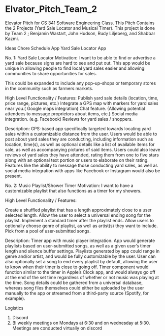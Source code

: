 # Elvator_Pitch_Team_2
Elevator Pitch for CS 341 Software Engineering Class. This Pitch Contains the 2 Projects (Yard Sale Locator and Musical Timer). This project is done by Team 2 ; Benjamin Wastart, John Hudson, Rudy Liljeberg, and Shabbar Kazmi.

Ideas
Chore Schedule App
Yard Sale Locator App

No. 1: Yard Sale Locator
Motivation: I want to be able to find or advertise a yard sale because signs are hard to see and put out. This app would be unique in allowing people to find local yard sales easier and allowing communities to share opportunities for sales.

This could be expanded to include any pop-up-shops or temporary stores in the community such as farmers markets.

High Level Functionality / Features:
Publish yard sale details (location, time, price range, pictures, etc.)
Integrate a GPS map with markers for yard sales near you.( Google maps integration) 
Chat feature. (Allowing potential attendees to message proprietors about items, etc.)
Social media integration. (e.g. Facebook)
Reviews for yard sales / shoppers.

Description: GPS-based app specifically targeted towards locating yard sales within a customizable distance from the user. Users would be able to post about yard sales they are conducting, including information such as location, time(s), as well as optional details like a list of available items for sale, as well as accompanying pictures of said items. Users could also leave reviews of yard sales they have attended, rating them from one to five stars along with an optional text portion or users to elaborate on their rating. Features like the ability to message those conducting yard sales, as well as social media integration with apps like Facebook or Instagram would also be present.

No. 2: Music Playlist/Shower Timer
Motivation: I want to have a customizable playlist that also functions as a timer for my showers.

High Level Functionality / Features:

Create a shuffled playlist that has a length approximately close to a user selected length.
Allow the user to select a universal ending song for the playlist.
Implement a standard timer after the playlist ends.
Allow users to optionally choose genre of playlist, as well as artist(s) they want to include.
Pick from a pool of user-submitted songs.


Description: Timer app with music player integration. App would generate playlists based on user-submitted songs, as well as a given user’s timer length and silence buffer settings. Playlists generated by app could range in genre and/or artist, and would be fully customizable by the user. User can also optionally set a song to end every playlist by default, allowing the user to know when their timer is close to going off. Timer component would function similar to the timer in Apple’s Clock app, and would always go off at the end of the set time regardless of whether or not music was playing at the time. Song details could be gathered from a universal database, whereas song files themselves could either be uploaded by the user manually to the app or streamed from a third-party source (Spotify, for example).

Logistics
1. Discord
2. Bi weekly meetings on Mondays at 6:30 and on wednesday at 5:30. Meetings are conducted virtually on discord

